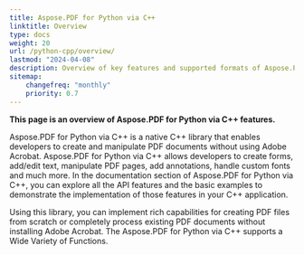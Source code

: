 ```yaml
---
title: Aspose.PDF for Python via C++
linktitle: Overview
type: docs
weight: 20
url: /python-cpp/overview/
lastmod: "2024-04-08"
description: Overview of key features and supported formats of Aspose.PDF for Python via C++, as well as the library's installation and licensing manual.
sitemap:
    changefreq: "monthly"
    priority: 0.7
---
```


**This page is an overview of  Aspose.PDF for Python via C++ features.**

Aspose.PDF for Python via C++ is a native C++ library that enables developers to create and manipulate PDF documents without using Adobe Acrobat. Aspose.PDF for Python via C++ allows developers to create forms, add/edit text, manipulate PDF pages, add annotations, handle custom fonts and much more. In the documentation section of Aspose.PDF for Python via C++, you can explore all the API features and the basic examples to demonstrate the implementation of those features in your C++ application.

Using this library, you can implement rich capabilities for creating PDF files from scratch or completely process existing PDF documents without installing Adobe Acrobat. The Aspose.PDF for Python via C++ supports a Wide Variety of Functions.

